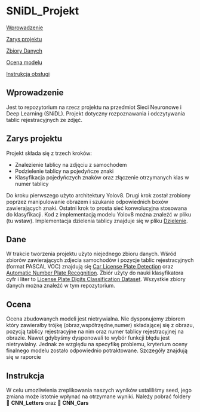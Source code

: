 # SNiDL_Projekt

[Wprowadzenie](#Wprowadzenie)

[Zarys projektu](#Zarys-projektu)

[Zbiory Danych](#Dane)

[Ocena modelu](#Ocena)

[Instrukcja obsługi](#Instrukcja)






## Wprowadzenie

Jest to repozytorium na rzecz projektu na przedmiot Sieci Neuronowe i Deep Learning (SNiDL). Projekt dotyczny rozpoznawania i odczytywania tablic rejestracyjnych ze zdjęć.


## Zarys projektu

Projekt składa się z trzech kroków:

+ Znalezienie tablicy na zdjęciu z samochodem
+ Podzielenie tablicy na pojedyńcze znaki
+ Klasyfikacja pojedyńczych znaków oraz złączenie otrzymanych klas w numer tablicy

Do kroku pierwszego użyto architektury Yolov8. Drugi krok został zrobiony poprzez manipulowanie obrazem i szukanie odpowiednich boxów zawierających znaki. Ostatni krok to prosta sieć konwolucyjna stosowana do klasyfikacji. Kod z implementacją modelu Yolov8 można znaleźć w pliku (tu wstaw). Implementacja dzielenia tablicy znajduje się w pliku [Dzielenie](Dzielenie.ipynb).



## Dane
W trakcie tworzenia projektu użyto niejednego zbioru danych. Wśród zbiorów zawierających zdjecia samochodów i pozycje tablic rejestracyjnych (format PASCAL VOC) znajdują się [Car License Plate Detection](https://www.kaggle.com/datasets/andrewmvd/car-plate-detection) oraz [Automatic Number Plate Recognition](https://www.kaggle.com/datasets/aslanahmedov/number-plate-detection). Zbiór użyty do nauki klasyfikatora cyfr i liter to [License Plate Digits Classification Dataset](https://www.kaggle.com/datasets/aladdinss/license-plate-digits-classification-dataset). Wszystkie zbiory danych można znaleźć w tym repozytorium.

## Ocena

Ocena zbudowanych modeli jest nietrywialna. Nie dysponujemy zbiorem który zawierałby trójkę (obraz,współrzędne,numer) składającej się z obrazu, pozycją tablicy rejestracyjne na nim oraz numer tablicy rejestracyjnej na obrazie. Nawet gdybyśmy dysponowali to wybór funkcji błędu jest nietrywialny. Jednak ze względu na specyfikę problemu, kryterium oceny finalnego modelu zostało odpowiednio potraktowane. Szczegóły znajdują się w raporcie

## Instrukcja

W celu umozliwienia zreplikowania naszych wyników ustaliliśmy seed, jego zmiana może istotnie wpłynać na otrzymane wyniki. Należy pobrać foldery :file_folder: **CNN_Letters** oraz :file_folder: **CNN_Cars**

